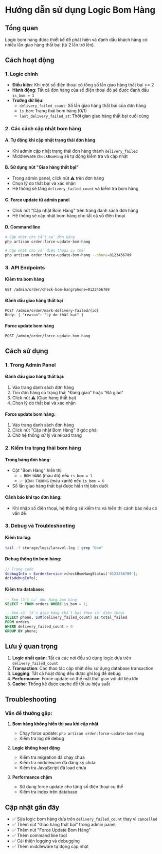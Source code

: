 # Hướng dẫn sử dụng Logic Bom Hàng

## Tổng quan
Logic bom hàng được thiết kế để phát hiện và đánh dấu khách hàng có nhiều lần giao hàng thất bại (từ 2 lần trở lên).

## Cách hoạt động

### 1. Logic chính
- **Điều kiện**: Khi một số điện thoại có tổng số lần giao hàng thất bại >= 2
- **Hành động**: Tất cả đơn hàng của số điện thoại đó sẽ được đánh dấu `is_bom = 1`
- **Trường dữ liệu**: 
  - `delivery_failed_count`: Số lần giao hàng thất bại của đơn hàng
  - `is_bom`: Trạng thái bom hàng (0/1)
  - `last_delivery_failed_at`: Thời gian giao hàng thất bại cuối cùng

### 2. Các cách cập nhật bom hàng

#### A. Tự động khi cập nhật trạng thái đơn hàng
- Khi admin cập nhật trạng thái đơn hàng thành `delivery_failed`
- Middleware `CheckBomHang` sẽ tự động kiểm tra và cập nhật

#### B. Sử dụng nút "Giao hàng thất bại"
- Trong admin panel, click nút ⚠️ trên đơn hàng
- Chọn lý do thất bại và xác nhận
- Hệ thống sẽ tăng `delivery_failed_count` và kiểm tra bom hàng

#### C. Force update từ admin panel
- Click nút "Cập nhật Bom Hàng" trên trang danh sách đơn hàng
- Hệ thống sẽ cập nhật bom hàng cho tất cả số điện thoại

#### D. Command line
```bash
# Cập nhật cho tất cả đơn hàng
php artisan order:force-update-bom-hang

# Cập nhật cho số điện thoại cụ thể
php artisan order:force-update-bom-hang --phone=0123456789
```

### 3. API Endpoints

#### Kiểm tra bom hàng
```
GET /admin/order/check-bom-hang?phone=0123456789
```

#### Đánh dấu giao hàng thất bại
```
POST /admin/order/mark-delivery-failed/{id}
Body: { "reason": "Lý do thất bại" }
```

#### Force update bom hàng
```
POST /admin/order/force-update-bom-hang
```

## Cách sử dụng

### 1. Trong Admin Panel

#### Đánh dấu giao hàng thất bại:
1. Vào trang danh sách đơn hàng
2. Tìm đơn hàng có trạng thái "Đang giao" hoặc "Đã giao"
3. Click nút ⚠️ (Giao hàng thất bại)
4. Chọn lý do thất bại và xác nhận

#### Force update bom hàng:
1. Vào trang danh sách đơn hàng
2. Click nút "Cập nhật Bom Hàng" ở góc phải
3. Chờ hệ thống xử lý và reload trang

### 2. Kiểm tra trạng thái bom hàng

#### Trong bảng đơn hàng:
- Cột "Bom Hàng" hiển thị:
  - `⚠️ BOM HÀNG` (màu đỏ) nếu `is_bom = 1`
  - `✅ BÌNH THƯỜNG` (màu xanh) nếu `is_bom = 0`
- Số lần giao hàng thất bại được hiển thị bên dưới

#### Cảnh báo khi tạo đơn hàng:
- Khi nhập số điện thoại, hệ thống sẽ kiểm tra và hiển thị cảnh báo nếu có vấn đề

### 3. Debug và Troubleshooting

#### Kiểm tra log:
```bash
tail -f storage/logs/laravel.log | grep "bom"
```

#### Debug thông tin bom hàng:
```php
// Trong code
$debugInfo = $orderService->checkBomHangStatus('0123456789');
dd($debugInfo);
```

#### Kiểm tra database:
```sql
-- Xem tất cả đơn hàng bom hàng
SELECT * FROM orders WHERE is_bom = 1;

-- Xem số lần giao hàng thất bại theo số điện thoại
SELECT phone, SUM(delivery_failed_count) as total_failed 
FROM orders 
WHERE delivery_failed_count > 0 
GROUP BY phone;
```

## Lưu ý quan trọng

1. **Logic nhất quán**: Tất cả các nơi đều sử dụng logic dựa trên `delivery_failed_count`
2. **Transaction**: Các thao tác cập nhật đều sử dụng database transaction
3. **Logging**: Tất cả hoạt động đều được ghi log để debug
4. **Performance**: Force update có thể mất thời gian với dữ liệu lớn
5. **Cache**: Thống kê được cache để tối ưu hiệu suất

## Troubleshooting

### Vấn đề thường gặp:

1. **Bom hàng không hiển thị sau khi cập nhật**
   - Chạy force update: `php artisan order:force-update-bom-hang`
   - Kiểm tra log để debug

2. **Logic không hoạt động**
   - Kiểm tra migration đã chạy chưa
   - Kiểm tra middleware đã đăng ký chưa
   - Kiểm tra JavaScript đã load chưa

3. **Performance chậm**
   - Sử dụng force update cho từng số điện thoại cụ thể
   - Kiểm tra index trên database

## Cập nhật gần đây

- ✅ Sửa logic bom hàng dựa trên `delivery_failed_count` thay vì `cancelled`
- ✅ Thêm nút "Giao hàng thất bại" trong admin panel
- ✅ Thêm nút "Force Update Bom Hàng"
- ✅ Thêm command line tool
- ✅ Cải thiện logging và debugging
- ✅ Thêm middleware tự động cập nhật
